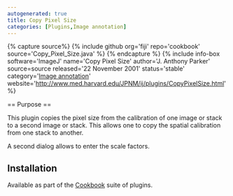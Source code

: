 ```yaml
---
autogenerated: true
title: Copy Pixel Size
categories: [Plugins,Image annotation]
---
```


{% capture source%}
{% include github org='fiji' repo='cookbook' source='Copy\_Pixel\_Size.java' %}
{% endcapture %}
{% include info-box software='ImageJ'
name='Copy Pixel Size'
author='J. Anthony Parker'
source=source released='22 November 2001'
status='stable'
category='[Image annotation](Category_Image_annotation)'
website='http://www.med.harvard.edu/JPNM/ij/plugins/CopyPixelSize.html'
%}

== Purpose ==

This plugin copies the pixel size from the calibration of one image or stack to a second image or stack. This allows one to copy the spatial calibration from one stack to another.

A second dialog allows to enter the scale factors.

## Installation

Available as part of the [Cookbook](/cookbook) suite of plugins.

 
